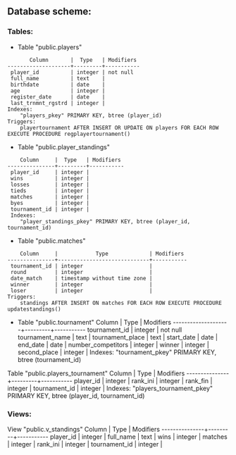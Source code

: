 ## Database scheme:
### Tables:
- Table "public.players"
```
       Column       |  Type   | Modifiers 
--------------------+---------+-----------
 player_id          | integer | not null
 full_name          | text    | 
 birthdate          | date    | 
 age                | integer | 
 register_date      | date    | 
 last_trnmnt_rgstrd | integer | 
Indexes:
    "players_pkey" PRIMARY KEY, btree (player_id)
Triggers:
    playertournament AFTER INSERT OR UPDATE ON players FOR EACH ROW EXECUTE PROCEDURE regplayertournament()
```
- Table "public.player_standings"
```
    Column     |  Type   | Modifiers 
---------------+---------+-----------
 player_id     | integer | 
 wins          | integer | 
 losses        | integer | 
 tieds         | integer | 
 matches       | integer | 
 byes          | integer | 
 tournament_id | integer | 
 Indexes:
    "player_standings_pkey" PRIMARY KEY, btree (player_id, tournament_id)
```
- Table "public.matches"
```
    Column     |            Type             | Modifiers 
---------------+-----------------------------+-----------
 tournament_id | integer                     | 
 round         | integer                     | 
 date_match    | timestamp without time zone | 
 winner        | integer                     | 
 loser         | integer                     | 
Triggers:
    standings AFTER INSERT ON matches FOR EACH ROW EXECUTE PROCEDURE updatestandings()
```
- Table "public.tournament"
       Column       |  Type   | Modifiers 
--------------------+---------+-----------
 tournament_id      | integer | not null
 tournament_name    | text    | 
 tournament_place   | text    | 
 start_date         | date    | 
 end_date           | date    | 
 number_competitors | integer | 
 winner             | integer | 
 second_place       | integer | 
Indexes:
    "tournament_pkey" PRIMARY KEY, btree (tournament_id)

Table "public.players_tournament"
    Column     |  Type   | Modifiers 
---------------+---------+-----------
 player_id     | integer | 
 rank_ini      | integer | 
 rank_fin      | integer | 
 tournament_id | integer | 
Indexes:
    "players_tournament_pkey" PRIMARY KEY, btree (player_id, tournament_id)

### Views:
View "public.v_standings"
    Column     |  Type   | Modifiers 
---------------+---------+-----------
 player_id     | integer | 
 full_name     | text    | 
 wins          | integer | 
 matches       | integer | 
 rank_ini      | integer | 
 tournament_id | integer | 



